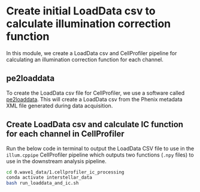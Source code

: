 # Create initial LoadData csv to calculate illumination correction function

In this module, we create a LoadData csv and CellProfiler pipeline for calculating an illumination correction function for each channel.

## pe2loaddata

To create the LoadData csv file for CellProfiler, we use a software called [pe2loaddata](https://github.com/broadinstitute/pe2loaddata/tree/220ac512bfc0c2e582d379b19411c1585272aee3). 
This will create a LoadData csv from the Phenix metadata XML file generated during data acquisition. 

## Create LoadData csv and calculate IC function for each channel in CellProfiler

Run the below code in terminal to output the LoadData CSV file to use in the `illum.cppipe` CellProfiler pipeline which outputs two functions (`.npy` files) to use in the downstream analysis pipeline.

```bash
cd 0.wave1_data/1.cellprofiler_ic_processing
conda activate interstellar_data
bash run_loaddata_and_ic.sh
```

